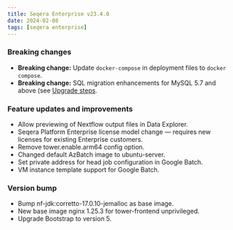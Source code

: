 ```yaml
---
title: Seqera Enterprise v23.4.0
date: 2024-02-08
tags: [seqera enterprise]
---
```


### Breaking changes 

- **Breaking change:** Update `docker-compose` in deployment files to `docker compose`.
- **Breaking change:** SQL migration enhancements for MySQL 5.7 and above (see [Upgrade steps](https://docs.seqera.io/changelog/seqera-enterprise/v23.4).

### Feature updates and improvements

- Allow previewing of Nextflow output files in Data Explorer.
- Seqera Platform Enterprise license model change — requires new licenses for existing Enterprise customers.
- Remove tower.enable.arm64 config option.
- Changed default AzBatch image to ubuntu-server.
- Set private address for head job configuration in Google Batch.
- VM instance template support for Google Batch.

### Version bump

- Bump nf-jdk:corretto-17.0.10-jemalloc as base image.
- New base image nginx 1.25.3 for tower-frontend unprivileged.
- Upgrade Bootstrap to version 5.
